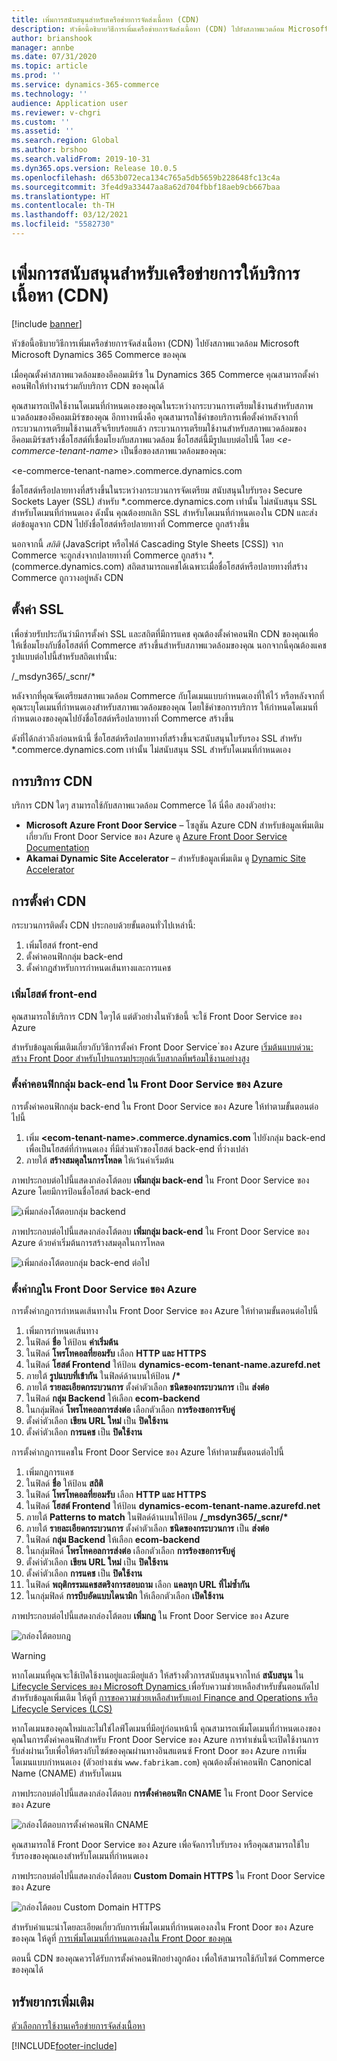 ```yaml
---
title: เพิ่มการสนับสนุนสำหรับเครือข่ายการจัดส่งเนื้อหา (CDN)
description: หัวข้อนี้อธิบายวิธีการเพิ่มเครือข่ายการจัดส่งเนื้อหา (CDN) ไปยังสภาพแวดล้อม Microsoft Microsoft Dynamics 365 Commerce ของคุณ
author: brianshook
manager: annbe
ms.date: 07/31/2020
ms.topic: article
ms.prod: ''
ms.service: dynamics-365-commerce
ms.technology: ''
audience: Application user
ms.reviewer: v-chgri
ms.custom: ''
ms.assetid: ''
ms.search.region: Global
ms.author: brshoo
ms.search.validFrom: 2019-10-31
ms.dyn365.ops.version: Release 10.0.5
ms.openlocfilehash: d653b072eca134c765a5db5659b228648fc13c4a
ms.sourcegitcommit: 3fe4d9a33447aa8a62d704fbbf18aeb9cb667baa
ms.translationtype: HT
ms.contentlocale: th-TH
ms.lasthandoff: 03/12/2021
ms.locfileid: "5582730"
---
```

# <a name="add-support-for-a-content-delivery-network-cdn"></a>เพิ่มการสนับสนุนสำหรับเครือข่ายการให้บริการเนื้อหา (CDN)

[!include [banner](includes/banner.md)]

หัวข้อนี้อธิบายวิธีการเพิ่มเครือข่ายการจัดส่งเนื้อหา (CDN) ไปยังสภาพแวดล้อม Microsoft Microsoft Dynamics 365 Commerce ของคุณ

เมื่อคุณตั้งค่าสภาพแวดล้อมของอีคอมเมิร์ซ ใน Dynamics 365 Commerce คุณสามารถตั้งค่าคอนฟิกให้ทำงานร่วมกับบริการ CDN ของคุณได้ 

คุณสามารถเปิดใช้งานโดเมนที่กำหนดเองของคุณในระหว่างกระบวนการเตรียมใช้งานสำหรับสภาพแวดล้อมของอีคอมเมิร์ซของคุณ อีกทางหนึ่งคือ คุณสามารถใช้คำขอบริการเพื่อตั้งค่าหลังจากที่กระบวนการเตรียมใช้งานเสร็จเรียบร้อยแล้ว กระบวนการเตรียมใช้งานสำหรับสภาพแวดล้อมของอีคอมเมิร์ซสร้างชื่อโฮสต์ที่เชื่อมโยงกับสภาพแวดล้อม ชื่อโฮสต์นี้มีรูปแบบต่อไปนี้ โดย \<*e-commerce-tenant-name*\> เป็นชื่อของสภาพแวดล้อมของคุณ:

&lt;e-commerce-tenant-name&gt;.commerce.dynamics.com

ชื่อโฮสต์หรือปลายทางที่สร้างขึ้นในระหว่างกระบวนการจัดเตรียม สนับสนุนใบรับรอง Secure Sockets Layer (SSL) สำหรับ \*.commerce.dynamics.com เท่านั้น ไม่สนับสนุน SSL สำหรับโดเมนที่กำหนดเอง ดังนั้น คุณต้องยกเลิก SSL สำหรับโดเมนที่กำหนดเองใน CDN และส่งต่อข้อมูลจาก CDN ไปยังชื่อโฮสต์หรือปลายทางที่ Commerce ถูกสร้างขึ้น 

นอกจากนี้ *สถิติ* (JavaScript หรือไฟล์ Cascading Style Sheets \[CSS\]) จาก Commerce จะถูกส่งจากปลายทางที่ Commerce ถูกสร้าง \*.(commerce.dynamics.com) สถิตสามารถแคชได้เฉพาะเมื่อชื่อโฮสต์หรือปลายทางที่สร้าง Commerce ถูกวางอยู่หลัง CDN

## <a name="set-up-ssl"></a>ตั้งค่า SSL

เพื่อช่วยรับประกันว่ามีการตั้งค่า SSL และสถิตที่มีการแคช คุณต้องตั้งค่าคอนฟิก CDN ของคุณเพื่อให้เชื่อมโยงกับชื่อโฮสต์ที่ Commerce สร้างขึ้นสำหรับสภาพแวดล้อมของคุณ นอกจากนี้คุณต้องแคชรูปแบบต่อไปนี้สำหรับสถิตเท่านั้น: 

/\_msdyn365/\_scnr/\*

หลังจากที่คุณจัดเตรียมสภาพแวดล้อม Commerce กับโดเมนแบบกำหนดเองที่ให้ไว้ หรือหลังจากที่คุณระบุโดเมนที่กำหนดเองสำหรับสภาพแวดล้อมของคุณ โดยใช้คำขอการบริการ ให้กำหนดโดเมนที่กำหนดเองของคุณไปยังชื่อโฮสต์หรือปลายทางที่ Commerce สร้างขึ้น

ดังที่ได้กล่าวถึงก่อนหน้านี้ ชื่อโฮสต์หรือปลายทางที่สร้างขึ้นจะสนับสนุนใบรับรอง SSL สำหรับ \*.commerce.dynamics.com เท่านั้น ไม่สนับสนุน SSL สำหรับโดเมนที่กำหนดเอง

## <a name="cdn-services"></a>การบริการ CDN

บริการ CDN ใดๆ สามารถใช้กับสภาพแวดล้อม Commerce ได้ นี่คือ สองตัวอย่าง:

- **Microsoft Azure Front Door Service** – โซลูชัน Azure CDN สำหรับข้อมูลเพิ่มเติมเกี่ยวกับ Front Door Service ของ Azure ดู [Azure Front Door Service Documentation](https://docs.microsoft.com/azure/frontdoor/)
- **Akamai Dynamic Site Accelerator** – สำหรับข้อมูลเพิ่มเติม ดู [Dynamic Site Accelerator](https://www.akamai.com/us/en/products/performance/dynamic-site-accelerator.jsp)

## <a name="cdn-setup"></a>การตั้งค่า CDN

กระบวนการติดตั้ง CDN ประกอบด้วยขั้นตอนทั่วไปเหล่านี้:

1. เพิ่มโฮสต์ front-end
1. ตั้งค่าคอนฟิกกลุ่ม back-end
1. ตั้งค่ากฎสำหรับการกำหนดเส้นทางและการแคช

### <a name="add-a-front-end-host"></a>เพิ่มโฮสต์ front-end

คุณสามารถใช้บริการ CDN ใดๆได้ แต่ตัวอย่างในหัวข้อนี้ จะใช้ Front Door Service ของ Azure 

สำหรับข้อมูลเพิ่มเติมเกี่ยวกับวิธีการตั้งค่า Front Door Service ่ของ Azure [เริ่มต้นแบบด่วน: สร้าง Front Door สำหรับโปรแกรมประยุกต์เว็บสากลที่พร้อมใช้งานอย่างสูง](https://docs.microsoft.com/azure/frontdoor/quickstart-create-front-door)

### <a name="configure-a-backend-pool-in-azure-front-door-service"></a>ตั้งค่าคอนฟิกกลุ่ม back-end ใน Front Door Service ของ Azure

การตั้งค่าคอนฟิกกลุ่ม back-end ใน Front Door Service ของ Azure ให้ทำตามขั้นตอนต่อไปนี้

1. เพิ่ม **&lt;ecom-tenant-name&gt;.commerce.dynamics.com** ไปยังกลุ่ม back-end เพื่อเป็นโฮสต์ที่กำหนดเอง ที่มีส่วนหัวของโฮสต์ back-end ที่ว่างเปล่า
1. ภายใต้ **สร้างสมดุลในการโหลด** ให้เว้นค่าเริ่มต้น

ภาพประกอบต่อไปนี้แสดงกล่องโต้ตอบ **เพิ่มกลุ่ม back-end** ใน Front Door Service ของ Azure โดยมีการป้อนชื่อโฮสต์ back-end

![เพิ่มกล่องโต้ตอบกลุ่ม backend](./media/CDN_BackendPool.png)

ภาพประกอบต่อไปนี้แสดงกล่องโต้ตอบ **เพิ่มกลุ่ม back-end** ใน Front Door Service ของ Azure ด้วยค่าเริ่มต้นการสร้างสมดุลในการโหลด

![เพิ่มกล่องโต้ตอบกลุ่ม back-end ต่อไป](./media/CDN_BackendPool_2.png)

### <a name="set-up-rules-in-azure-front-door-service"></a>ตั้งค่ากฎใน Front Door Service ของ Azure

การตั้งค่ากฎการกำหนดเส้นทางใน Front Door Service ของ Azure ให้ทำตามขั้นตอนต่อไปนี้

1. เพิ่มการกำหนดเส้นทาง
1. ในฟิลด์ **ชื่อ** ให้ป้อน **ค่าเริ่มต้น**
1. ในฟิลด์ **โพรโทคอลที่ยอมรับ** เลือก **HTTP และ HTTPS**
1. ในฟิลด์ **โฮสต์ Frontend** ให้ป้อน **dynamics-ecom-tenant-name.azurefd.net**
1. ภายใต้ **รูปแบบที่เข้ากัน** ในฟิลด์ด้านบนให้ป้อน **/\***
1. ภายใต้ **รายละเอียดกระบวนการ** ตั้งค่าตัวเลือก **ชนิดของกระบวนการ** เป็น **ส่งต่อ**
1. ในฟิลด์ **กลุ่ม Backend** ให้เลือก **ecom-backend**
1. ในกลุ่มฟิลด์ **โพรโทคอลการส่งต่อ** เลือกตัวเลือก **การร้องขอการจับคู่** 
1. ตั้งค่า่ตัวเลือก **เขียน URL ใหม่** เป็น **ปิดใช้งาน**
1. ตั้งค่า่ตัวเลือก **การแคช** เป็น **ปิดใช้งาน**

การตั้งค่ากฎการแคชใน Front Door Service ของ Azure ให้ทำตามขั้นตอนต่อไปนี้

1. เพิ่มกฎการแคช
1. ในฟิลด์ **ชื่อ** ให้ป้อน **สถิติ**
1. ในฟิลด์ **โพรโทคอลที่ยอมรับ** เลือก **HTTP และ HTTPS**
1. ในฟิลด์ **โฮสต์ Frontend** ให้ป้อน **dynamics-ecom-tenant-name.azurefd.net**
1. ภายใต้ **Patterns to match** ในฟิลด์ด้านบนให้ป้อน **/\_msdyn365/\_scnr/\***
1. ภายใต้ **รายละเอียดกระบวนการ** ตั้งค่าตัวเลือก **ชนิดของกระบวนการ** เป็น **ส่งต่อ**
1. ในฟิลด์ **กลุ่ม Backend** ให้เลือก **ecom-backend**
1. ในกลุ่มฟิลด์ **โพรโทคอลการส่งต่อ** เลือกตัวเลือก **การร้องขอการจับคู่**
1. ตั้งค่า่ตัวเลือก **เขียน URL ใหม่** เป็น **ปิดใช้งาน**
1. ตั้งค่า่ตัวเลือก **การแคช** เป็น **ปิดใช้งาน**
1. ในฟิลด์ **พฤติกรรมแคชสตริงการสอบถาม** เลือก **แคลทุก URL ที่ไม่ซ้ำกัน**
1. ในกลุ่มฟิลด์ **การบีบอัดแบบไดนามิก** ให้เลือกตัวเลือก **เปิดใช้งาน**

ภาพประกอบต่อไปนี้แสดงกล่องโต้ตอบ **เพิ่มกฎ** ใน Front Door Service ของ Azure

![กล่องโต้ตอบกฎ](./media/CDN_CachingRule.png)

> [!WARNING]
> หากโดเมนที่คุณจะใช้เปิดใช้งานอยู่และมีอยู่แล้ว ให้สร้างตั๋วการสนับสนุนจากไทล์ **สนับสนุน** ใน [Lifecycle Services ของ Microsoft Dynamics ](https://lcs.dynamics.com/) เพื่อรับความช่วยเหลือสำหรับขั้นตอนถัดไป สำหรับข้อมูลเพิ่มเติม ให้ดูที่ [การขอความช่วยเหลือสำหรับแอป Finance and Operations หรือ Lifecycle Services (LCS)](../fin-ops-core/dev-itpro/lifecycle-services/lcs-support.md)

หากโดเมนของคุณใหม่และไม่ใช่ไลฟ์โดเมนที่มีอยู่ก่อนหน้านี้ คุณสามารถเพิ่มโดเมนที่กำหนดเองของคุณในการตั้งค่าคอนฟิกสำหรับ Front Door Service ของ Azure การทำเช่นนี้จะเปิดใช้งานการรับส่งผ่านเว็บเพื่อให้ตรงกับไซต์ของคุณผ่านทางอินสแตนซ์ Front Door ของ Azure การเพิ่มโดเมนแบบกำหนดเอง (ตัวอย่างเช่น `www.fabrikam.com`) คุณต้องตั้งค่าคอนฟิก Canonical Name (CNAME) สำหรับโดเมน

ภาพประกอบต่อไปนี้แสดงกล่องโต้ตอบ **การตั้งค่าคอนฟิก CNAME** ใน Front Door Service ของ Azure

![กล่องโต้ตอบการตั้งค่าคอนฟิก CNAME](./media/CNAME_Configuration.png)

คุณสามารถใช้ Front Door Service ของ Azure เพื่อจัดการใบรับรอง หรือคุณสามารถใช้ใบรับรองของคุณเองสำหรับโดเมนที่กำหนดเอง

ภาพประกอบต่อไปนี้แสดงกล่องโต้ตอบ **Custom Domain HTTPS** ใน Front Door Service ของ Azure

![กล่องโต้ตอบ Custom Domain HTTPS](./media/Custom_Domain_HTTPS.png)

สำหรับคำแนะนำโดยละเอียดเกี่ยวกับการเพิ่มโดเมนที่กำหนดเองลงใน Front Door ของ Azure ของคุณ ให้ดูที่ [การเพิ่มโดเมนที่กำหนดเองลงใน Front Door ของคุณ](https://docs.microsoft.com/azure/frontdoor/front-door-custom-domain)

ตอนนี้ CDN ของคุณควรได้รับการตั้งค่าคอนฟิกอย่างถูกต้อง เพื่อให้สามารถใช้กับไซต์ Commerce ของคุณได้

## <a name="additional-resources"></a>ทรัพยากรเพิ่มเติม

[ตัวเลือกการใช้งานเครือข่ายการจัดส่งเนื้อหา](cdn-options.md)


[!INCLUDE[footer-include](../includes/footer-banner.md)]
